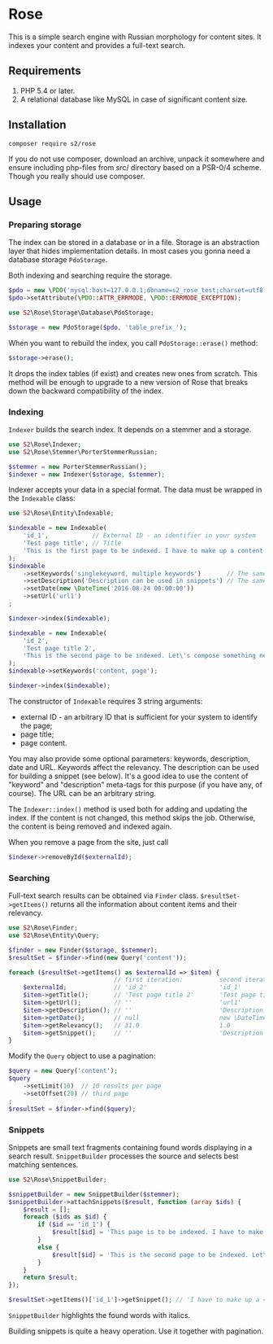 # Rose
This is a simple search engine with Russian morphology for content sites. It indexes your content and provides a full-text search.

## Requirements

1. PHP 5.4 or later.
2. A relational database like MySQL in case of significant content size.

## Installation

```
composer require s2/rose
```

If you do not use composer, download an archive, unpack it somewhere and ensure including php-files from src/ directory based on a PSR-0/4 scheme. Though you really should use composer.

## Usage
### Preparing storage
The index can be stored in a database or in a file. Storage is an abstraction layer that hides implementation details.
In most cases you gonna need a database storage `PdoStorage`.

Both indexing and searching require the storage.

```php
$pdo = new \PDO('mysql:host=127.0.0.1;dbname=s2_rose_test;charset=utf8', 'username', 'passwd');
$pdo->setAttribute(\PDO::ATTR_ERRMODE, \PDO::ERRMODE_EXCEPTION);

use S2\Rose\Storage\Database\PdoStorage;

$storage = new PdoStorage($pdo, 'table_prefix_');
```

When you want to rebuild the index, you call `PdoStorage::erase()` method:
```php
$storage->erase();
```

It drops the index tables (if exist) and creates new ones from scratch. This method will be enough to upgrade to a new version of Rose that breaks down the backward compatibility of the index.

### Indexing

`Indexer` builds the search index. It depends on a stemmer and a storage.

```php
use S2\Rose\Indexer;
use S2\Rose\Stemmer\PorterStemmerRussian;

$stemmer = new PorterStemmerRussian();
$indexer = new Indexer($storage, $stemmer);
```

Indexer accepts your data in a special format. The data must be wrapped in the `Indexable` class:

```php
use S2\Rose\Entity\Indexable;

$indexable = new Indexable(
	'id_1',            // External ID - an identifier in your system 
	'Test page title', // Title 
	'This is the first page to be indexed. I have to make up a content.'
);
$indexable
	->setKeywords('singlekeyword, multiple keywords')       // The same as Meta Keywords
	->setDescription('Description can be used in snippets') // The same as Meta Description
	->setDate(new \DateTime('2016-08-24 00:00:00'))
	->setUrl('url1')
;

$indexer->index($indexable);

$indexable = new Indexable(
	'id_2',
	'Test page title 2',
	'This is the second page to be indexed. Let\'s compose something new.'
);
$indexable->setKeywords('content, page');

$indexer->index($indexable);
```

The constructor of `Indexable` requires 3 string arguments:
- external ID - an arbitrary ID that is sufficient for your system to identify the page;
- page title;
- page content.

You may also provide some optional parameters: keywords, description, date and URL. Keywords affect the relevancy. The description can be used for building a snippet (see below). It's a good idea to use the content of "keyword" and "description" meta-tags for this purpose (if you have any, of course). The URL can be an arbitrary string.

The `Indexer::index()` method is used both for adding and updating the index. If the content is not changed, this method skips the job. Otherwise, the content is being removed and indexed again.

When you remove a page from the site, just call

```php
$indexer->removeById($externalId);
```

### Searching

Full-text search results can be obtained via `Finder` class.
`$resultSet->getItems()` returns all the information about content items and their relevancy.

```php
use S2\Rose\Finder;
use S2\Rose\Entity\Query;

$finder = new Finder($storage, $stemmer);
$resultSet = $finder->find(new Query('content'));

foreach ($resultSet->getItems() as $externalId => $item) {
	                         // first iteration:          second iteration:
	$externalId;             // 'id_2'                    'id_1'
	$item->getTitle();       // 'Test page title 2'       'Test page title'
	$item->getUrl();         // ''                        'url1'
	$item->getDescription(); // ''                        'Description can be used in snippets'
	$item->getDate();        // null                      new \DateTime('2016-08-24 00:00:00')
	$item->getRelevancy();   // 31.0                      1.0
	$item->getSnippet();     // ''                        'Description can be used in snippets'
}
```

Modify the `Query` object to use a pagination:
```php
$query = new Query('content');
$query
	->setLimit(10)  // 10 results per page
	->setOffset(20) // third page
;
$resultSet = $finder->find($query);
```

### Snippets

Snippets are small text fragments containing found words displaying in a search result. `SnippetBuilder` processes the source and selects best matching sentences.

```php
use S2\Rose\SnippetBuilder;

$snippetBuilder = new SnippetBuilder($stemmer);
$snippetBuilder->attachSnippets($result, function (array $ids) {
	$result = [];
	foreach ($ids as $id) {
		if ($id == 'id_1') {
			$result[$id] = 'This page is to be indexed. I have to make up a content.';
		}
		else {
			$result[$id] = 'This is the second page to be indexed. Let\'s compose something new.';
		}
	}
	return $result;
});

$resultSet->getItems()['id_1']->getSnippet(); // 'I have to make up a <i>content</i>.'
```

`SnippetBuilder` highlights the found words with italics.

Building snippets is quite a heavy operation. Use it together with pagination.
